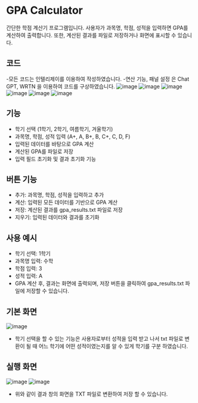 # GPA Calculator

간단한 학점 계산기 프로그램입니다. 사용자가 과목명, 학점, 성적을 입력하면 GPA를 계산하여 출력합니다. 또한, 계산된 결과를 파일로 저장하거나 화면에 표시할 수 있습니다. 

## 코드

-모든 코드는 인텔리제이를 이용하여 작성하였습니다.
-연산 기능, 패널 설정 은 Chat GPT, WRTN 을 이용하여 코드를 구상하였습니다.
![image](https://github.com/user-attachments/assets/4a487aaf-b766-471f-8904-4ebbf302a233)
![image](https://github.com/user-attachments/assets/24dfb9bb-fca4-4c44-8c2e-810d72a8a7b2)
![image](https://github.com/user-attachments/assets/9a1bce87-d852-4723-a377-52bc9dee5a4f)
![image](https://github.com/user-attachments/assets/9fddcda7-bdfa-49bd-acf9-94fc129ee420)
![image](https://github.com/user-attachments/assets/845de19c-1b7a-4b9f-ab20-5c3ebdc46220)
![image](https://github.com/user-attachments/assets/892e0471-dcc1-4afe-a125-ee38b8f970a8)


## 기능

- 학기 선택 (1학기, 2학기, 여름학기, 겨울학기)
- 과목명, 학점, 성적 입력 (A+, A, B+, B, C+, C, D, F)
- 입력된 데이터를 바탕으로 GPA 계산
- 계산된 GPA를 파일로 저장
- 입력 필드 초기화 및 결과 초기화 기능
  
 ## 버튼 기능
- 추가: 과목명, 학점, 성적을 입력하고 추가
- 계산: 입력된 모든 데이터를 기반으로 GPA 계산
- 저장: 계산된 결과를 gpa_results.txt 파일로 저장
- 지우기: 입력된 데이터와 결과를 초기화

## 사용 예시

- 학기 선택: 1학기
- 과목명 입력: 수학
- 학점 입력: 3
- 성적 입력: A
- GPA 계산 후, 결과는 화면에 출력되며, 저장 버튼을 클릭하여 gpa_results.txt 파일에 저장할 수 있습니다.

## 기본 화면
![image](https://github.com/user-attachments/assets/531eef77-c4b4-4a68-a811-46f07eb3f851)
 - 학기 선택을 할 수 있는 기능은 사용자로부터 성적을 입력 받고 나서 txt 파일로 변환이 될 때 어느 학기에 어떤 성적이였는지를 알 수 있게 학기를 구분 하였습니다.
## 실행 화면
![image](https://github.com/user-attachments/assets/fa500432-41a8-49d3-aa98-819a3db810ea)
![image](https://github.com/user-attachments/assets/3a3c060f-e3aa-4753-872d-b654d2a6bfc1)
- 위와 같이 결과 창의 화면을 TXT 파일로 변환하여 저장 할 수 있습니다.



